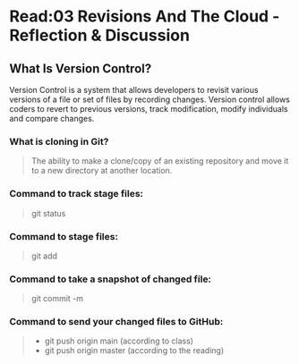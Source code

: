 # Read:03 Revisions And The Cloud - Reflection & Discussion

## What Is Version Control?
Version Control is a system that allows developers to revisit various versions of a file or set of files by recording changes. Version control allows coders to revert to previous versions, track modification, modify individuals and compare changes.
### What is cloning in Git?
> The ability to make a clone/copy of an existing repository and move it to a new directory at another location.
### Command to track stage files:
> git status 
### Command to stage files:
> git add
### Command to take a snapshot of changed file:
> git commit -m
### Command to send your changed files to GitHub:
>- git push origin main (according to class)
>- git push origin master (according to the reading)



